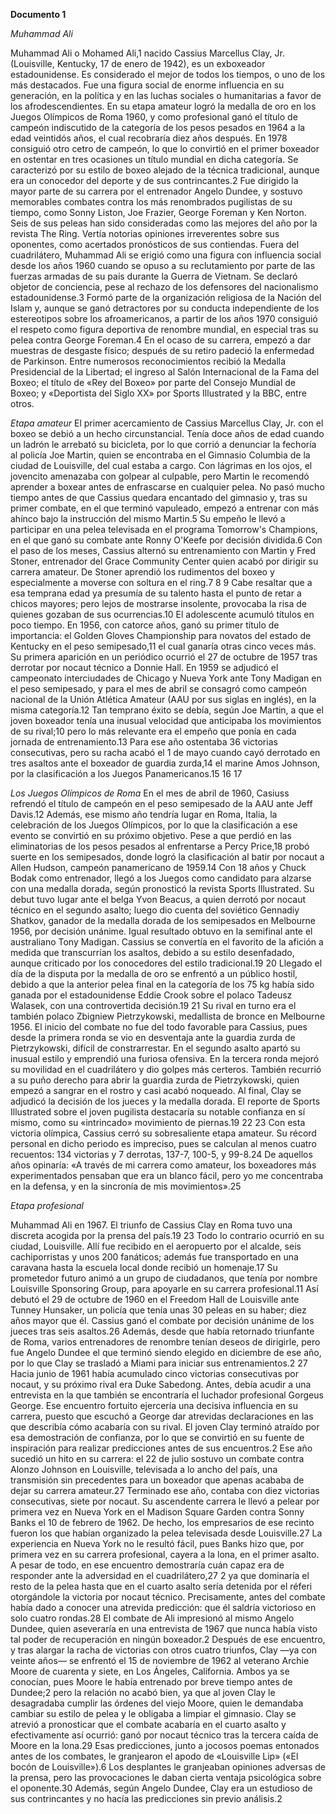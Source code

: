 **Documento 1**

*Muhammad Ali*

Muhammad Ali o Mohamed Ali,1 nacido Cassius Marcellus Clay, Jr. (Louisville, Kentucky, 17 de enero de 1942), es un exboxeador estadounidense. Es considerado el mejor de todos los tiempos, o uno de los más destacados. Fue una figura social de enorme influencia en su generación, en la política y en las luchas sociales o humanitarias a favor de los afrodescendientes.
En su etapa amateur logró la medalla de oro en los Juegos Olímpicos de Roma 1960, y como profesional ganó el título de campeón indiscutido de la categoría de los pesos pesados en 1964 a la edad veintidós años, el cual recobraría diez años después. En 1978 consiguió otro cetro de campeón, lo que lo convirtió en el primer boxeador en ostentar en tres ocasiones un título mundial en dicha categoría.
Se caracterizó por su estilo de boxeo alejado de la técnica tradicional, aunque era un conocedor del deporte y de sus contrincantes.2 Fue dirigido la mayor parte de su carrera por el entrenador Angelo Dundee, y sostuvo memorables combates contra los más renombrados pugilistas de su tiempo, como Sonny Liston, Joe Frazier, George Foreman y Ken Norton. Seis de sus peleas han sido consideradas como las mejores del año por la revista The Ring. Vertía notorias opiniones irreverentes sobre sus oponentes, como acertados pronósticos de sus contiendas.
Fuera del cuadrilátero, Muhammad Ali se erigió como una figura con influencia social desde los años 1960 cuando se opuso a su reclutamiento por parte de las fuerzas armadas de su país durante la Guerra de Vietnam. Se declaró objetor de conciencia, pese al rechazo de los defensores del nacionalismo estadounidense.3 Formó parte de la organización religiosa de la Nación del Islam y, aunque se ganó detractores por su conducta independiente de los estereotipos sobre los afroamericanos, a partir de los años 1970 consiguió el respeto como figura deportiva de renombre mundial, en especial tras su pelea contra George Foreman.4 En el ocaso de su carrera, empezó a dar muestras de desgaste físico; después de su retiro padeció la enfermedad de Parkinson.
Entre numerosos reconocimientos recibió la Medalla Presidencial de la Libertad; el ingreso al Salón Internacional de la Fama del Boxeo; el título de «Rey del Boxeo» por parte del Consejo Mundial de Boxeo; y «Deportista del Siglo XX» por Sports Illustrated y la BBC, entre otros.

*Etapa amateur*
El primer acercamiento de Cassius Marcellus Clay, Jr. con el boxeo se debió a un hecho circunstancial. Tenía doce años de edad cuando un ladrón le arrebató su bicicleta, por lo que corrió a denunciar la fechoría al policía Joe Martin, quien se encontraba en el Gimnasio Columbia de la ciudad de Louisville, del cual estaba a cargo. Con lágrimas en los ojos, el jovencito amenazaba con golpear al culpable, pero Martin le recomendó aprender a boxear antes de enfrascarse en cualquier pelea. No pasó mucho tiempo antes de que Cassius quedara encantado del gimnasio y, tras su primer combate, en el que terminó vapuleado, empezó a entrenar con más ahínco bajo la instrucción del mismo Martin.5
Su empeño le llevó a participar en una pelea televisada en el programa Tomorrow's Champions, en el que ganó su combate ante Ronny O'Keefe por decisión dividida.6 Con el paso de los meses, Cassius alternó su entrenamiento con Martin y Fred Stoner, entrenador del Grace Community Center quien acabó por dirigir su carrera amateur. De Stoner aprendió los rudimentos del boxeo y especialmente a moverse con soltura en el ring.7 8 9 Cabe resaltar que a esa temprana edad ya presumía de su talento hasta el punto de retar a chicos mayores; pero lejos de mostrarse insolente, provocaba la risa de quienes gozaban de sus ocurrencias.10
El adolescente acumuló títulos en poco tiempo. En 1956, con catorce años, ganó su primer título de importancia: el Golden Gloves Championship para novatos del estado de Kentucky en el peso semipesado,11 el cual ganaría otras cinco veces más. Su primera aparición en un periódico ocurrió el 27 de octubre de 1957 tras derrotar por nocaut técnico a Donnie Hall. En 1959 se adjudicó el campeonato interciudades de Chicago y Nueva York ante Tony Madigan en el peso semipesado, y para el mes de abril se consagró como campeón nacional de la Unión Atlética Amateur (AAU por sus siglas en inglés), en la misma categoría.12 Tan temprano éxito se debía, según Joe Martin, a que el joven boxeador tenía una inusual velocidad que anticipaba los movimientos de su rival;10 pero lo más relevante era el empeño que ponía en cada jornada de entrenamiento.13
Para ese año ostentaba 36 victorias consecutivas, pero su racha acabó el 1 de mayo cuando cayó derrotado en tres asaltos ante el boxeador de guardia zurda,14 el marine Amos Johnson, por la clasificación a los Juegos Panamericanos.15 16 17

*Los Juegos Olímpicos de Roma*
En el mes de abril de 1960, Casiuss refrendó el título de campeón en el peso semipesado de la AAU ante Jeff Davis.12 Además, ese mismo año tendría lugar en Roma, Italia, la celebración de los Juegos Olímpicos, por lo que la clasificación a ese evento se convirtió en su próximo objetivo. Pese a que perdió en las eliminatorias de los pesos pesados al enfrentarse a Percy Price,18 probó suerte en los semipesados, donde logró la clasificación al batir por nocaut a Allen Hudson, campeón panamericano de 1959.14
Con 18 años y Chuck Bodak como entrenador, llegó a los Juegos como candidato para alzarse con una medalla dorada, según pronosticó la revista Sports Illustrated. Su debut tuvo lugar ante el belga Yvon Beacus, a quien derrotó por nocaut técnico en el segundo asalto; luego dio cuenta del soviético Gennadiy Shatkov, ganador de la medalla dorada de los semipesados en Melbourne 1956, por decisión unánime. Igual resultado obtuvo en la semifinal ante el australiano Tony Madigan. Cassius se convertía en el favorito de la afición a medida que transcurrían los asaltos, debido a su estilo desenfadado, aunque criticado por los conocedores del estilo tradicional.19 20
Llegado el día de la disputa por la medalla de oro se enfrentó a un público hostil, debido a que la anterior pelea final en la categoría de los 75 kg había sido ganada por el estadounidense Eddie Crook sobre el polaco Tadeusz Walasek, con una controvertida decisión.19 21 Su rival en turno era el también polaco Zbigniew Pietrzykowski, medallista de bronce en Melbourne 1956.
El inicio del combate no fue del todo favorable para Cassius, pues desde la primera ronda se vio en desventaja ante la guardia zurda de Pietrzykowski, difícil de constrarrestar. En el segundo asalto apartó su inusual estilo y emprendió una furiosa ofensiva. En la tercera ronda mejoró su movilidad en el cuadrilátero y dio golpes más certeros. También recurrió a su puño derecho para abrir la guardia zurda de Pietrzykowski, quien empezó a sangrar en el rostro y casi acabó noqueado. Al final, Clay se adjudicó la decisión de los jueces y la medalla dorada. El reporte de Sports Illustrated sobre el joven pugilista destacaría su notable confianza en sí mismo, como su «intrincado» movimiento de piernas.19 22 23
Con esta victoria olímpica, Cassius cerró su sobresaliente etapa amateur. Su récord personal en dicho periodo es impreciso, pues se calculan al menos cuatro recuentos: 134 victorias y 7 derrotas, 137-7, 100-5, y 99-8.24 De aquellos años opinaría:
«A través de mi carrera como amateur, los boxeadores más experimentados pensaban que era un blanco fácil, pero yo me concentraba en la defensa, y en la sincronía de mis movimientos».25

*Etapa profesional*

Muhammad Ali en 1967.
El triunfo de Cassius Clay en Roma tuvo una discreta acogida por la prensa del país.19 23 Todo lo contrario ocurrió en su ciudad, Louisville. Allí fue recibido en el aeropuerto por el alcalde, seis cachiporristas y unos 200 fanáticos; además fue transportado en una caravana hasta la escuela local donde recibió un homenaje.17
Su prometedor futuro animó a un grupo de ciudadanos, que tenía por nombre Louisville Sponsoring Group, para apoyarle en su carrera profesional.11 Así debutó el 29 de octubre de 1960 en el Freedom Hall de Louisville ante Tunney Hunsaker, un policía que tenía unas 30 peleas en su haber; diez años mayor que él. Cassius ganó el combate por decisión unánime de los jueces tras seis asaltos.26 Además, desde que había retornado triunfante de Roma, varios entrenadores de renombre tenían deseos de dirigirle, pero fue Angelo Dundee el que terminó siendo elegido en diciembre de ese año, por lo que Clay se trasladó a Miami para iniciar sus entrenamientos.2 27
Hacia junio de 1961 había acumulado cinco victorias consecutivas por nocaut, y su próximo rival era Duke Sabedong. Antes, debía acudir a una entrevista en la que también se encontraría el luchador profesional Gorgeus George. Ese encuentro fortuito ejercería una decisiva influencia en su carrera, puesto que escuchó a George dar atrevidas declaraciones en las que describía cómo acabaría con su rival. El joven Clay terminó atraído por esa demostración de confianza, por lo que se convirtió en su fuente de inspiración para realizar predicciones antes de sus encuentros.2
Ese año sucedió un hito en su carrera: el 22 de julio sostuvo un combate contra Alonzo Johnson en Louisville, televisada a lo ancho del país, una transmisión sin precedentes para un boxeador que apenas acababa de dejar su carrera amateur.27 Terminado ese año, contaba con diez victorias consecutivas, siete por nocaut.
Su ascendente carrera le llevó a pelear por primera vez en Nueva York en el Madison Square Garden contra Sonny Banks el 10 de febrero de 1962. De hecho, los empresarios de ese recinto fueron los que habían organizado la pelea televisada desde Louisville.27 La experiencia en Nueva York no le resultó fácil, pues Banks hizo que, por primera vez en su carrera profesional, cayera a la lona, en el primer asalto. A pesar de todo, en ese encuentro demostraría cuán capaz era de responder ante la adversidad en el cuadrilátero,27 2 ya que dominaría el resto de la pelea hasta que en el cuarto asalto sería detenida por el réferi otorgándole la victoria por nocaut técnico. Precisamente, antes del combate había dado a conocer una atrevida predicción: que él saldría victorioso en solo cuatro rondas.28 El combate de Ali impresionó al mismo Angelo Dundee, quien aseveraría en una entrevista de 1967 que nunca había visto tal poder de recuperación en ningún boxeador.2
Después de ese encuentro, y tras alargar la racha de victorias con otros cuatro triunfos, Clay —ya con veinte años— se enfrentó el 15 de noviembre de 1962 al veterano Archie Moore de cuarenta y siete, en Los Ángeles, California. Ambos ya se conocían, pues Moore le había entrenado por breve tiempo antes de Dundee;2 pero la relación no acabó bien, ya que al joven Clay le desagradaba cumplir las órdenes del viejo Moore, quien le demandaba cambiar su estilo de pelea y le obligaba a limpiar el gimnasio. Clay se atrevió a pronosticar que el combate acabaría en el cuarto asalto y efectivamente así ocurrió: ganó por nocaut técnico tras la tercera caída de Moore en la lona.29
Esas predicciones, junto a jocosos poemas entonados antes de los combates, le granjearon el apodo de «Louisville Lip» («El bocón de Louisville»).6 Los desplantes le granjeaban opiniones adversas de la prensa, pero las provocaciones le daban cierta ventaja psicológica sobre el oponente.30 Además, según Angelo Dundee, Clay era un estudioso de sus contrincantes y no hacía las predicciones sin previo análisis.2
